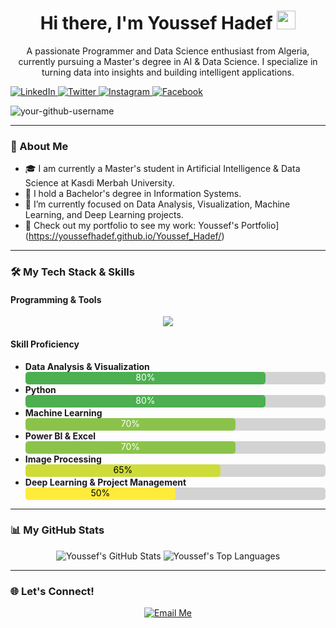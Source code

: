 <div id="header" align="center">
  <img src=""/>
  <h1>
    Hi there, I'm Youssef Hadef
    <img src="https://media.giphy.com/media/hvRJCLFzcasrR4ia7z/giphy.gif" width="30px"/>
  </h1>
  <p>
    A passionate Programmer and Data Science enthusiast from Algeria, currently pursuing a Master's degree in AI & Data Science. I specialize in turning data into insights and building intelligent applications.
  </p>
  <!-- Social media buttons and links -->
<p align="left">
  <a href="https://www.linkedin.com/in/your-username">
    <img src="https://img.shields.io/badge/LinkedIn-0077B5?style=for-the-badge&logo=linkedin&logoColor=white" alt="LinkedIn"/>
  </a>
  <a href="https://twitter.com/your-username">
    <img src="https://img.shields.io/badge/Twitter-1DA1F2?style=for-the-badge&logo=twitter&logoColor=white" alt="Twitter"/>
  </a>
  <a href="https://www.instagram.com/your-username">
    <img src="https://img.shields.io/badge/Instagram-E4405F?style=for-the-badge&logo=instagram&logoColor=white" alt="Instagram"/>
  </a>
    <a href="https://www.instagram.com/your-username">
    <img src="https://img.shields.io/badge/Instagram-E4405F?style=for-the-badge&logo=instagram&logoColor=white" alt="Facebook"/>
  </a>
</p>
<!-- Glad to see you here! -->
<p align="left"> 
  <img src="https://komarev.com/ghpvc/?username=your-github-username&label=Visitors&color=blue" alt="your-github-username" /> 
</p>
</div>

---

### 🚀 About Me

- 🎓 I am currently a Master's student in Artificial Intelligence & Data Science at Kasdi Merbah University.
- 🔭 I hold a Bachelor's degree in Information Systems.
- 🌱 I’m currently focused on Data Analysis, Visualization, Machine Learning, and Deep Learning projects.
- 💼 Check out my portfolio to see my work: Youssef's Portfolio](https://youssefhadef.github.io/Youssef_Hadef/)

---

### 🛠️ My Tech Stack & Skills

#### Programming & Tools

<p align="center"> 
  <a href="https://skillicons.dev">
    <img src="https://skillicons.dev/icons?i=python,r,pandas,numpy,jupyter,powerbi,tensorflow,pytorch,scikitlearn,git,github,vscode&perline=5" />
  </a>
</p>

#### Skill Proficiency
- **Data Analysis & Visualization** 
  <div style="background-color: #d3d3d3; border-radius: 5px; width: 100%;">
  <div style="background-color: #4CAF50; width: 80%; height: 20px; border-radius: 5px; text-align: center; color: white;">80%</div>
  </div>
- **Python** 
  <div style="background-color: #d3d3d3; border-radius: 5px; width: 100%;">
  <div style="background-color: #4CAF50; width: 80%; height: 20px; border-radius: 5px; text-align: center; color: white;">80%</div>
  </div>
- **Machine Learning** 
  <div style="background-color: #d3d3d3; border-radius: 5px; width: 100%;">
   <div style="background-color: #8BC34A; width: 70%; height: 20px; border-radius: 5px; text-align: center; color: white;">70%</div> 
  </div>
- **Power BI & Excel** 
  <div style="background-color: #d3d3d3; border-radius: 5px; width: 100%;">
  <div style="background-color: #8BC34A; width: 70%; height: 20px; border-radius: 5px; text-align: center; color: white;">70%</div> 
  </div>
- **Image Processing**
  <div style="background-color: #d3d3d3; border-radius: 5px; width: 100%;">
  <div style="background-color: #CDDC39; width: 65%; height: 20px; border-radius: 5px; text-align: center; color: black;">65%</div> 
  </div>
- **Deep Learning & Project Management** 
  <div style="background-color: #d3d3d3; border-radius: 5px; width: 100%;">
  <div style="background-color: #FFEB3B; width: 50%; height: 20px; border-radius: 5px; text-align: center; color: black;">50%</div> 
  </div>

---

### 📊 My GitHub Stats

<p align="center">
  <img src="https://github-readme-stats.vercel.app/api?username=Youssef-Hadef&show_icons=true&theme=dracula&include_all_commits=true&count_private=true" alt="Youssef's GitHub Stats" />
  <img src="https://github-readme-stats.vercel.app/api/top-langs/?username=Youssef-Hadef&layout=compact&langs_count=8&theme=dracula" alt="Youssef's Top Languages" />
</p>

---

### 🌐 Let's Connect!

<p align="center">
  <a href="mailto:hadef.youssef@univ-ouargla.dz">
    <img src="https://img.shields.io/badge/Email-D14836?style=for-the-badge&logo=gmail&logoColor=white" alt="Email Me"/>
  </a>
  </p>

 
<!--
**Youssef-Hadef/Youssef-Hadef** is a ✨ _special_ ✨ repository because its `README.md` (this file) appears on your GitHub profile.

Here are some ideas to get you started:

- 🔭 I’m currently working on ...
- 🌱 I’m currently learning ...
- 👯 I’m looking to collaborate on ...
- 🤔 I’m looking for help with ...
- 💬 Ask me about ...
- 📫 How to reach me: ...
- 😄 Pronouns: ...
- ⚡ Fun fact: ...
-->
